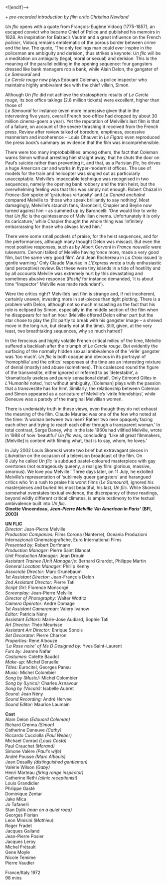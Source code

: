 
<![endif]-->

_+ pre-recorded introduction by film critic Christina Newland_

_Un flic_ opens with a quote from François-Eugène Vidocq (1775-1857), an escaped convict who became Chief of Police and published his memoirs in 1828. An inspiration for Balzac’s Vautrin and a great influence on the French _policier_, Vidocq remains emblematic of the porous border between crime and the law. The quote, ‘The only feelings man could ever inspire in the policeman are ambiguity and derision’, thus strikes a keynote: _Un flic_ will be a meditation on ambiguity (legal, moral or sexual) and derision. This is the meaning of the parallel editing in the opening sequence: four gangsters dressed like bank managers rob a bank, while Alain Delon, the gangster of _Le Samouraï_ and  
_Le Cercle rouge_ now plays Edouard Coleman, a police inspector who maintains highly ambivalent ties with the chief villain, Simon.

Although _Un flic_ did not achieve the stratospheric results of _Le Cercle rouge_, its box office takings (2.8 million tickets) were excellent, higher than those of  
_Le Samouraï_ for instance (even more impressive given that in the intervening five years, overall French box-office had dropped by about 30 million cinema-goers a year). Yet the reputation of Melville’s last film is that of a failure, on account of the severe thrashing it received from the French press. Review after review talked of boredom, emptiness, excessive mannerism and incoherence – Louis Chauvet in _Le Figaro_ even reproduced the press book’s summary as evidence that the film was incomprehensible.

There were too many improbabilities: among others, the fact that Coleman warns Simon without arresting him straight away, that he shuts the door on Paul’s suicide rather than preventing it, and that, as a Parisian _flic_, he drives a huge American car and works in hyper-modernist offices. The use of models for the train and helicopter was singled out as particularly unacceptable. Melville’s impeccable technique was recognised in two sequences, namely the opening bank robbery and the train heist, but the overwhelming feeling was that this was simply not enough. Robert Chazal in _France-Soir_ spoke of ‘gratuitous virtuosity’ and _Le Canard enchaîné_ compared Melville to ‘those who speak brilliantly to say nothing’. Most damagingly, Melville’s staunch fans, Baroncelli, Chapier and Beylie now turned against him – as summed up by Baroncelli: ‘One would like to write that _Un flic_ is the quintessence of Melvillian cinema. Unfortunately it is only its caricature,’ while Chapier thought the whole thing was ‘infinitely embarrassing for those who always loved him.’

There were some small pockets of praise, for the heist sequences, and for the performances, although many thought Delon was miscast. But even the most positive responses, such as by Albert Cervoni in _France nouvelle_ were lukewarm. Cervoni talked of Melville having ‘once more, made a very good film, but the same very good film’. And Jean Rochereau in _La Croix_ issued ‘a gentle warning.’ Only Claude Mauriac in _L’Express_ wrote a truly enthusiastic (and perceptive) review. But these were tiny islands in a tide of hostility and by all accounts Melville was extremely hurt by this devastating and sometimes abusive response (_Positif_ for instance demanded, ‘it is about time “Inspector” Melville was made redundant’).

Were the critics right? Melville’s last film is strange and, if not incoherent, certainly uneven, investing more in set-pieces than tight plotting. There is a problem with Delon, although not so much miscasting as the fact that his role is eclipsed by Simon, especially in the middle section of the film when he disappears for half an hour (Melville offered Delon either part but the star chose to play the _flic_ partly to break with his gangster image – a shrewd move in the long run, but clearly not at the time). Still, given, at the very least, two breathtaking sequences, why so much hatred?

In the ferocious and highly volatile French critical milieu of the time, Melville suffered a backlash after the triumph of _Le Cercle rouge_. But evidently the surfacing of the normally hidden sexual ambivalence of the ‘virile’ gangster was ‘too much’. _Un flic_ is both opaque and obvious in its portrayal of ‘homophilia’ and the critics’ responses at the time are an interesting mixture of denial (mostly) and abuse (sometimes). This coalesced round the figure of the transvestite, either ignored or referred to as ‘detestable’, a ‘dramatically useless and purely sensational detail’. Only Edmond Gilles in _L’Humanité_ noted, ‘not without ambiguity, [Coleman] plays with the passion that a transvestite has for him’. Similarly, the relationship between Coleman and Simon appeared as a caricature of Melville’s ‘virile friendships’, while Deneuve was a parody of the marginal Melvillian women.

There is undeniably truth in these views, even though they do not exhaust the meaning of the film. Claude Mauriac was one of the few who noted at the time: ‘A woman between two men? Rather two men opaquely facing each other and trying to reach each other through a transparent woman.’ In total contrast, Serge Daney, who in the late 1960s had vilified Melville, wrote in 1988 of how ‘beautiful’ _Un flic_ was, concluding: ‘Like all great filmmakers, [Melville] is content with filming what, that is to say, whom, he loves.’

In July 2002 Louis Skorecki wrote two brief but extravagant pieces in _Libération_ on the occasion of a television broadcast of the film. On  
8 July he called _Un flic_ ‘a subdued pastel-coloured masterpiece with gay overtones (not outrageously queeny, a real gay film: glorious, massive, amorous). We love you Melville.’ Three days later, on 11 July, he extolled Melville’s representation of ‘sublimely queer gangsters’ and harangued critics who ‘in a rush to praise his worst films (_Le Samouraï_), ignored his masterpieces and buried his most beautiful, his last, _Un flic_. While Skorecki somewhat overstates textual evidence, the discrepancy of these readings, beyond wildly different critical climates, is ample testimony to the textual ambivalence built into _Un flic_.<br>
**Ginette Vincendeau, _Jean-Pierre Melville ‘An American in Paris’_ (BFI, 2003)**<br>

**UN FLIC**<br>
_Director:_ Jean-Pierre Melville  
_Production Companies:_ Films Corona (Nanterre), Oceania Produzioni Internazionali Cinematografiche, Euro International Films  
_Presented by:_ Robert Dorfmann  
_Production Manager:_ Pierre Saint Blancat  
_Unit Production Manager:_ Jean Drouin  
_Assistant Trainee [Unit Manager]s:_ Bernard Girardot, Philippe Martin  
_General Location Manager:_ Phillip Kenny  
_Associate Director:_ Marc Grunebaum  
_1st Assistant Director:_ Jean-François Delon  
_2nd Assistant Director:_ Pierre Tati  
_Script Girl:_ Florence Moncorgé  
_Screenplay:_ Jean-Pierre Melville  
_Director of Photography:_ Walter Wottitz  
_Camera Operator:_ André Domage  
_1st Assistant Cameraman:_ Valery Ivanow  
_Editor:_ Patricia Nény  
_Assistant Editors:_ Marie-Jose Audiard, Sophie Tati  
_Art Director:_ Théo Meurisse  
_Assistant Art Director:_ Enrique Sonois  
_Set Decorator:_ Pierre Charron  
_Properties:_ René Albouze  
_‘La Rose noire’ of Ms D Designed by:_ Yves Saint-Laurent  
_Furs by:_ Jeanne Nafar  
_Costumes:_ Colette Baudot  
_Make-up:_ Michel Deruelle  
_Titles:_ Eurocitel, Georges Pansu  
_Music:_ Michel Colombier  
_Song by (Music):_ Michel Colombier  
_Song by (Lyrics):_ Charles Aznavour  
_Song by (Vocals):_ Isabelle Aubret  
_Sound:_ Jean Nény  
_Sound Recording:_ André Hervée  
_Sound Editor:_ Maurice Laumain  

**Cast**<br>
Alain Delon _(Edouard Coleman)_  
Richard Crenna _(Simon)_  
Catherine Deneuve _(Cathy)_  
Riccardo Cucciolla _(Paul Weber)_  
Michael Conrad _(Louis Costa)_  
Paul Crauchet _(Morand)_  
Simone Valère _(Paul’s wife)_  
André Pousse _(Marc Albouis)_  
Jean Desailly _(distinguished gentleman)_  
Valérie Wilson _(Gaby)_  
Henri Marteau _(firing range inspector)_  
Catherine Rethi _(clinic receptionist)_  
Louis Grandidier<br>
Philippe Gasté<br>
Dominique Zentar<br>
Jako Mica  
Jo Tafanelli  
Stan Dylik _(man on a quiet road)_  
Georges Florian  
Leon Minisini _(Mathieu)_  
Roger Fradet<br>
Jacques Galland<br>
Jean-Pierre Posier<br>
Jacques Leroy  
Michel Frétault<br>
Gene Moyle<br>
Nicole Temime<br>
Pierre Vaudier<br>

France/Italy 1972<br>
98 mins<br>
<!--stackedit_data:
eyJoaXN0b3J5IjpbLTE5MjYyNDk2MDMsNzMwOTk4MTE2XX0=
-->